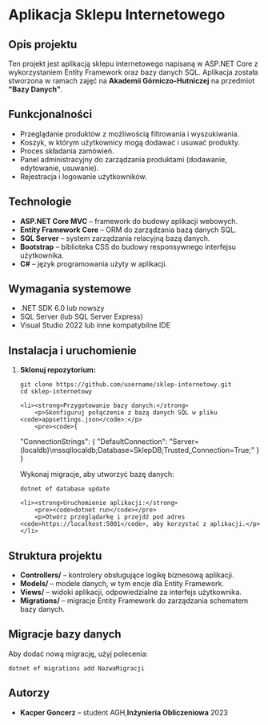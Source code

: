 <h1>Aplikacja Sklepu Internetowego</h1>

<h2>Opis projektu</h2>
<p>Ten projekt jest aplikacją sklepu internetowego napisaną w ASP.NET Core z wykorzystaniem Entity Framework oraz bazy danych SQL. Aplikacja została stworzona w ramach zajęć na <strong>Akademii Górniczo-Hutniczej</strong> na przedmiot <strong>"Bazy Danych"</strong>.</p>

<h2>Funkcjonalności</h2>
<ul>
    <li>Przeglądanie produktów z możliwością filtrowania i wyszukiwania.</li>
    <li>Koszyk, w którym użytkownicy mogą dodawać i usuwać produkty.</li>
    <li>Proces składania zamówień.</li>
    <li>Panel administracyjny do zarządzania produktami (dodawanie, edytowanie, usuwanie).</li>
    <li>Rejestracja i logowanie użytkowników.</li>
</ul>

<h2>Technologie</h2>
<ul>
    <li><strong>ASP.NET Core MVC</strong> – framework do budowy aplikacji webowych.</li>
    <li><strong>Entity Framework Core</strong> – ORM do zarządzania bazą danych SQL.</li>
    <li><strong>SQL Server</strong> – system zarządzania relacyjną bazą danych.</li>
    <li><strong>Bootstrap</strong> – biblioteka CSS do budowy responsywnego interfejsu użytkownika.</li>
    <li><strong>C#</strong> – język programowania użyty w aplikacji.</li>
</ul>

<h2>Wymagania systemowe</h2>
<ul>
    <li>.NET SDK 6.0 lub nowszy</li>
    <li>SQL Server (lub SQL Server Express)</li>
    <li>Visual Studio 2022 lub inne kompatybilne IDE</li>
</ul>

<h2>Instalacja i uruchomienie</h2>
<ol>
    <li><strong>Sklonuj repozytorium:</strong>
        <pre><code>git clone https://github.com/username/sklep-internetowy.git
cd sklep-internetowy</code></pre>
    </li>

    <li><strong>Przygotowanie bazy danych:</strong>
        <p>Skonfiguruj połączenie z bazą danych SQL w pliku <code>appsettings.json</code>:</p>
        <pre><code>{
  "ConnectionStrings": {
    "DefaultConnection": "Server=(localdb)\\mssqllocaldb;Database=SklepDB;Trusted_Connection=True;"
  }
}</code></pre>
        <p>Wykonaj migracje, aby utworzyć bazę danych:</p>
        <pre><code>dotnet ef database update</code></pre>
    </li>

    <li><strong>Uruchomienie aplikacji:</strong>
        <pre><code>dotnet run</code></pre>
        <p>Otwórz przeglądarkę i przejdź pod adres <code>https://localhost:5001</code>, aby korzystać z aplikacji.</p>
    </li>
</ol>

<h2>Struktura projektu</h2>
<ul>
    <li><strong>Controllers/</strong> – kontrolery obsługujące logikę biznesową aplikacji.</li>
    <li><strong>Models/</strong> – modele danych, w tym encje dla Entity Framework.</li>
    <li><strong>Views/</strong> – widoki aplikacji, odpowiedzialne za interfejs użytkownika.</li>
    <li><strong>Migrations/</strong> – migracje Entity Framework do zarządzania schematem bazy danych.</li>
</ul>

<h2>Migracje bazy danych</h2>
<p>Aby dodać nową migrację, użyj polecenia:</p>
<pre><code>dotnet ef migrations add NazwaMigracji</code></pre>

<h2>Autorzy</h2>
<ul>
    <li><strong>Kacper Goncerz</strong> – student AGH,<strong>Inżynieria Obliczeniowa</strong> 2023</li>
</ul>
